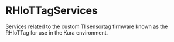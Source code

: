 # RHIoTTagServices
Services related to the custom TI sensortag firmware known as the RHIoTTag for
use in the Kura environment.
